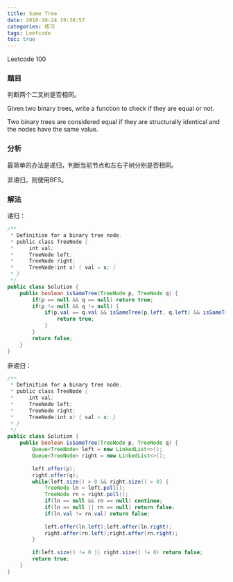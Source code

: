```yaml
---
title: Same Tree
date: 2016-10-24 19:38:57
categories: 练习
tags: Leetcode
toc: true
---
```


Leetcode 100

### 题目

判断两个二叉树是否相同。

Given two binary trees, write a function to check if they are equal or not.

Two binary trees are considered equal if they are structurally identical and the nodes have the same value.

### 分析

最简单的办法是递归，判断当前节点和左右子树分别是否相同。

非递归，则使用BFS。

### 解法

递归：

```java
/**
 * Definition for a binary tree node.
 * public class TreeNode {
 *     int val;
 *     TreeNode left;
 *     TreeNode right;
 *     TreeNode(int x) { val = x; }
 * }
 */
public class Solution {
    public boolean isSameTree(TreeNode p, TreeNode q) {
        if(p == null && q == null) return true;
        if(p != null && q != null) {
            if(p.val == q.val && isSameTree(p.left, q.left) && isSameTree(p.right, q.right)) {
                return true;
            }
        }
        return false;
    }
}
```

非递归：

```java
/**
 * Definition for a binary tree node.
 * public class TreeNode {
 *     int val;
 *     TreeNode left;
 *     TreeNode right;
 *     TreeNode(int x) { val = x; }
 * }
 */
public class Solution {
    public boolean isSameTree(TreeNode p, TreeNode q) {
        Queue<TreeNode> left = new LinkedList<>();
        Queue<TreeNode> right = new LinkedList<>();
        
        left.offer(p);
        right.offer(q);
        while(left.size() > 0 && right.size() > 0) {
            TreeNode ln = left.poll();
            TreeNode rn = right.poll();
            if(ln == null && rn == null) continue;
            if(ln == null || rn == null) return false;
            if(ln.val != rn.val) return false;
            
            left.offer(ln.left);left.offer(ln.right);
            right.offer(rn.left);right.offer(rn.right);
        }
        
        if(left.size() != 0 || right.size() != 0) return false;
        return true;
    }
}
```